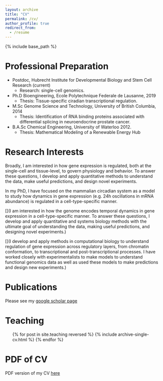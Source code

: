 ```yaml
---
layout: archive
title: "CV"
permalink: /cv/
author_profile: true
redirect_from:
  - /resume
---
```


{% include base_path %}

Professional Preparation
======
* Postdoc, Hubrecht Institute for Developmental Biology and Stem Cell Research (current)
	* Research: single-cell genomics.
* Ph.D Bioengineering, Ecole Polytechnique Federale de Lausanne, 2019
	* Thesis: Tissue-specific ciradian transcriptional regulation.
* M.Sc Genome Science and Technology, University of British Columbia, 2014
	* Thesis: Identification of RNA binding proteins associated with differential splicing in neuroendocrine prostate cancer.
* B.A.Sc Chemical Engineering, University of Waterloo 2012. 
	* Thesis: Mathematical Modeling of a Renewable Energy Hub

Research Interests 
======
Broadly, I am interested in how gene expression is regulated, both at the single-cell and tissue-level, to govern physiology and behavior. To answer these questions, I develop and apply quantitative methods to understand the data, make useful predictions, and design novel experiments.

In my PhD, I have focused on the mammalian circadian system as a model to study how dynamics in gene expression (e.g. 24h oscillations in mRNA abundance) is regulated in a cell-type-specific manner. 

[](I am interested in how the genome encodes temporal dynamics in gene expression in a cell-type-specific manner. To answer these questions, I develop and apply quantitative and systems biology methods with the ultimate goal of understanding the data, making useful predictions, and designing novel experiments.)


[](I develop and apply methods in computational biology to understand regulation of gene expression across regulatory layers, from chromatin conformation, to transcriptional and post-transcriptional processes. I have worked closely with experimentalists to make models to understand functional genomics data as well as used these models to make predictions and design new experiments.)

  
Publications
======
Please see my [google scholar page](https://scholar.google.nl/citations?user=uLHVW9sAAAAJ&hl=en&oi=ao)


Teaching
======
  <ul>{% for post in site.teaching reversed %}
    {% include archive-single-cv.html %}
  {% endfor %}</ul>

PDF of CV 
=======

PDF version of my CV [here](https://keybase.pub/jakeyeung/JakeYeung_2020-08-08.pdf)
 
